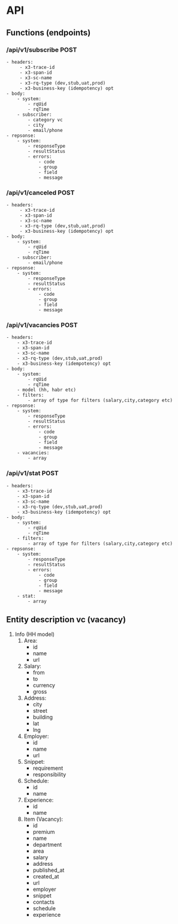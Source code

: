 # API

## Functions (endpoints)

### **/api/v1/subscribe POST**
    - headers:
         - x3-trace-id
         - x3-span-id
         - x3-sc-name
         - x3-rq-type (dev,stub,uat,prod)
         - x3-business-key (idempotency) opt
    - body:
        - system:
            - rqUid
            - rqTime
        - subscriber:
            - category vc
            - city
            - email/phone
    - repsonse:
        - system:
            - responseType
            - resultStatus
            - errors:
                - code
                - group
                - field
                - message

### **/api/v1/canceled POST**
    - headers:
         - x3-trace-id
         - x3-span-id
         - x3-sc-name
         - x3-rq-type (dev,stub,uat,prod)
         - x3-business-key (idempotency) opt
    - body:
        - system:
            - rqUid
            - rqTime
        - subscriber:
            - email/phone
    - repsonse:
        - system:
            - responseType
            - resultStatus
            - errors:
                - code
                - group
                - field
                - message

### **/api/v1/vacancies POST**
    - headers:
        - x3-trace-id
        - x3-span-id
        - x3-sc-name
        - x3-rq-type (dev,stub,uat,prod)
        - x3-business-key (idempotency) opt
    - body:
        - system:
            - rqUid
            - rqTime
        - model (hh, habr etc)
        - filters:
            - array of type for filters (salary,city,category etc)
    - repsonse:
        - system:
            - responseType
            - resultStatus
            - errors:
                - code
                - group
                - field
                - message
        - vacancies:
            - array

### **/api/v1/stat POST**
    - headers:
        - x3-trace-id
        - x3-span-id
        - x3-sc-name
        - x3-rq-type (dev,stub,uat,prod)
        - x3-business-key (idempotency) opt
    - body:
        - system:
            - rqUid
            - rqTime
        - filters:
            - array of type for filters (salary,city,category etc)
    - repsonse:
        - system:
            - responseType
            - resultStatus
            - errors:
                - code
                - group
                - field
                - message
        - stat:
            - array

## Entity description vc (vacancy)

1. Info (HH model)
    1. Area:
       - id
       - name
       - url
    2. Salary:
       - from
       - to
       - currency
       - gross
    3. Address:
       - city
       - street
       - building
       - lat
       - lng
    4. Employer:
       - id
       - name
       - url
    5. Snippet:
       - requirement
       - responsibility
    6. Schedule:
       - id
       - name
    7. Experience:
       - id
       - name
    8. Item (Vacancy):
       - id
       - premium
       - name
       - department
       - area
       - salary
       - address
       - published_at
       - created_at
       - url
       - employer
       - snippet
       - contacts
       - schedule
       - experience

